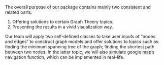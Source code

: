 The overall purpose of our package contains mainly two consistent and related parts: 
  1) Offering solutions to certain Graph Theory topics. 
  2) Presenting the results in a vivid visualization way. 

Our team will apply two self-defined classes to take user inputs of “nodes and edges” to construct graph models and offer solutions to topics such as: finding the minimum spanning tree of the graph; finding the shortest path between two nodes. In the latter topic, we will also simulate google map’s navigation function, which can be implemented in real-life.
